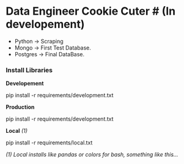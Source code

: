 # Data Engineer Cookie Cuter # (In developement)
- Python -> Scraping
- Mongo -> First Test Database.
- Postgres -> Final DataBase.

### Install Libraries ###
**Developement**

pip install -r requirements/development.txt

**Production**

pip install -r requirements/development.txt

**Local** *(1)*

pip install -r requirements/local.txt

*(1) Local installs like pandas or colors for bash, something like this...*
